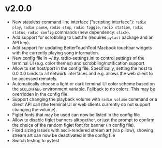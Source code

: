 v2.0.0
======

* New stateless command line interface ("scripting interface"): `radio play`, `radio pause`, `radio stop`, `radio toggle`, `radio station`, `radio status`, `radio config` commands (new dependency: `click`).
* Add support for scrobbling to Last.fm (requires `pylast` package and an API key).
* Add support for updating BetterTouchTool Macbook touchbar widgets with the currently playing song information.
* New config file in ~/.tty_radio-settings.ini to control settings of the terminal UI (e.g. color themes) and scrobbling/notification support.
* Allow to set host/port in the config file. Specifically, setting the host to 0.0.0.0 binds to all network interfaces and e.g. allows the web client to be accessed remotely.
* Automatically choose a light or dark terminal UI color scheme based on the `$COLORFGBG` environment variable. Fallback to no colors. This may be overridden in the config file.
* Support changing the playback volume with `radio volume` command or a direct API call (the terminal UI or web clients currently do not support changing the volume).
* Figlet fonts that may be used can now be listed in the config file
* Allow to disable figlet banners alltogether, or just the prompt to confirm the choice of the random figlet font for banner (in config file).
* Fixed sizing issues with ascii-rendered stream art (via pillow), showing stream art can now be deactivated in the config file
* Switch testing to pytest
